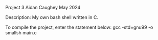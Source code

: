 Project 3 
Aidan Caughey
May 2024

Description: 
My own bash shell written in C.

To compile the project, enter the statement below:
gcc -std=gnu99 -o smallsh main.c
